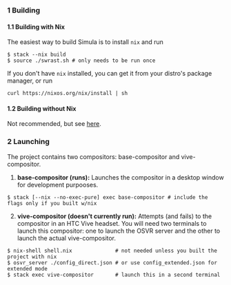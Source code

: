 ### 1 Building
#### 1.1 Building with Nix

The easiest way to build Simula is to install `nix` and run

```
$ stack --nix build
$ source ./swrast.sh # only needs to be run once
```

If you don't have `nix` installed, you can get it from your distro's package manager, or run

```
curl https://nixos.org/nix/install | sh
```

#### 1.2 Building without Nix

Not recommended, but see [here](./BUILD_WITHOUT_NIX.md).

### 2 Launching

The project contains two compositors: base-compositor and vive-compositor.

1. **base-compositor (runs):** Launches the compositor in a desktop window for development purpooses.

```
$ stack [--nix --no-exec-pure] exec base-compositor # include the flags only if you built w/nix
```

2. **vive-compositor (doesn't currently run):** Attempts (and fails) to the compositor in an HTC Vive headset. You will need two terminals to launch this compositor: one to launch the OSVR server and the other to launch the actual vive-compositor.

```
$ nix-shell shell.nix              # not needed unless you built the project with nix
$ osvr_server ./config_direct.json # or use config_extended.json for extended mode
$ stack exec vive-compositor       # launch this in a second terminal
```
